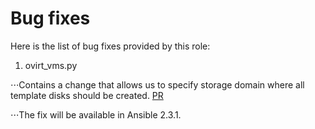 Bug fixes
=========

Here is the list of bug fixes provided by this role:

1. ovirt_vms.py

⋅⋅⋅Contains a change that allows us to specify storage domain where all template disks should be created. [PR](https://github.com/ansible/ansible/pull/24012)

⋅⋅⋅The fix will be available in Ansible 2.3.1.
